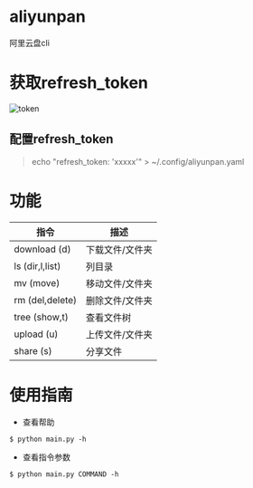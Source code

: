 # aliyunpan

阿里云盘cli

# 获取refresh_token

![token](https://github.com/wxy1343/aliyunpan/raw/main/token.png)

## 配置refresh_token

> echo "refresh_token: 'xxxxx'"  >  ~/.config/aliyunpan.yaml

# 功能

|指令                 |描述                           |
|--------------------|------------------------------|
|download (d)        |下载文件/文件夹                  |
|ls (dir,l,list)     |列目录                         |
|mv (move)           |移动文件/文件夹                  |
|rm (del,delete)     |删除文件/文件夹                  |
|tree (show,t)       |查看文件树                      |
|upload (u)          |上传文件/文件夹                  |
|share (s)           |分享文件                        |

# 使用指南

* 查看帮助

```shell
$ python main.py -h
```

* 查看指令参数

```shell
$ python main.py COMMAND -h
```
